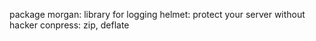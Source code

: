 package
    morgan: library for logging
    helmet: protect your server without hacker
    conpress: zip, deflate